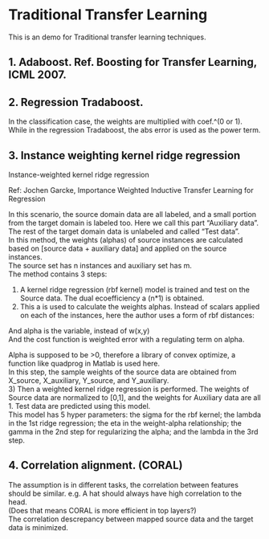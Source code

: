 # Traditional Transfer Learning

This is an demo for Traditional transfer learning techniques.

## 1. Adaboost. Ref. Boosting for Transfer Learning, ICML 2007.

## 2. Regression Tradaboost. 

  In the classification case, the weights are multiplied with coef.^(0 or 1). <br>
  While in the regression Tradaboost, the abs error is used as the power term. 

## 3. Instance weighting kernel ridge regression
Instance-weighted kernel ridge regression<br>

Ref: Jochen Garcke, Importance Weighted Inductive Transfer Learning for Regression<br>

In this scenario, the source domain data are all labeled, and a small portion from the target domain is labeled too. Here we call this part “Auxiliary data”. The rest of the target domain data is unlabeled and called “Test data”.<br>
In this method, the weights (alphas) of source instances are calculated based on [source data + auxiliary data] and applied on the source instances. <br>
The source set has n instances and auxiliary set has m. <br>
The method contains 3 steps:<br>
1)	A kernel ridge regression (rbf kernel) model is trained and test on the Source data. The dual ecoefficiency a (n*1) is obtained. <br>
2)	This a is used to calculate the weights alphas. Instead of scalars applied on each of the instances, here the author uses a form of rbf distances: <br>
 
And alpha is the variable, instead of w(x,y)<br>
And the cost function is weighted error with a regulating term on alpha. <br>
 
Alpha is supposed to be >0, therefore a library of convex optimize, a function like quadprog in Matlab is used here. <br>
In this step, the sample weights of the source data are obtained from X_source, X_auxiliary, Y_source, and Y_auxiliary. <br>
3)	Then a weighted kernel ridge regression is performed. The weights of Source data are normalized to [0,1], and the weights for Auxiliary data are all 1. Test data are predicted using this model.  <br>
This model has 5 hyper parameters: the sigma for the rbf kernel; the lambda in the 1st ridge regression; the eta in the weight-alpha relationship; the gamma in the 2nd step for regularizing the alpha; and the lambda in the 3rd step.<br>

## 4. Correlation alignment. (CORAL)

  The assumption is in different tasks, the correlation between features should be similar. e.g. A hat should always have high correlation to the head. <br>
  (Does that means CORAL is more efficient in top layers?)<br>
  The correlation descrepancy between mapped source data and the target data is minimized.
  
